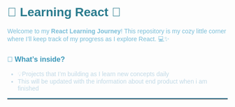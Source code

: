 <h1 style="color: #2A7B8D; font-family: Arial, sans-serif; text-align: left;">🌊 Learning React 🌊</h1>

<p style="color: #7BBED8; font-family: Arial, sans-serif;">
Welcome to my <b>React Learning Journey</b>! This repository is my cozy little corner where I’ll keep track of my progress as I explore React. 💻✨
</p>

<h3 style="color: #3A97B8; font-family: Arial, sans-serif;">🌟 What’s inside?</h3>
<ul style="color: #C1D9E6; font-family: Arial, sans-serif;">
  <li>💡Projects that I’m building as I learn new concepts daily </li>
  <li> This will be updated with the information about end product when i am finished</li>
</ul>


<hr style="border-top: 2px solid #5B9AB6;">
